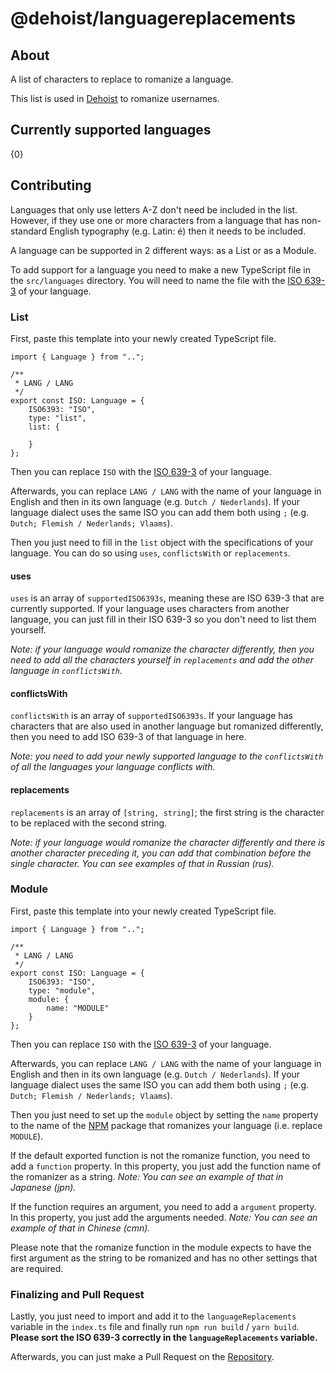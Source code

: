 # @dehoist/languagereplacements

## About

A list of characters to replace to romanize a language.

This list is used in [Dehoist][1] to romanize usernames.

## Currently supported languages

{0}

## Contributing

Languages that only use letters A-Z don't need be included in the list.
However, if they use one or more characters from a language that has non-standard English typography (e.g. Latin: é) then it needs to be included.

A language can be supported in 2 different ways: as a List or as a Module.

To add support for a language you need to make a new TypeScript file in the `src/languages` directory. You will need to name the file with the [ISO 639-3][2] of your language.

### List

First, paste this template into your newly created TypeScript file.

```
import { Language } from "..";

/**
 * LANG / LANG
 */
export const ISO: Language = {
	ISO6393: "ISO",
	type: "list",
	list: {

	}
};
```

Then you can replace `ISO` with the [ISO 639-3][2] of your language.

Afterwards, you can replace `LANG / LANG` with the name of your language in English and then in its own language (e.g. `Dutch / Nederlands`). If your language dialect uses the same ISO you can add them both using `;` (e.g. `Dutch; Flemish / Nederlands; Vlaams`).

Then you just need to fill in the `list` object with the specifications of your language. You can do so using `uses`, `conflictsWith` or `replacements`.

#### uses

`uses` is an array of `supportedISO6393s`, meaning these are ISO 639-3 that are currently supported. If your language uses characters from another language, you can just fill in their ISO 639-3 so you don't need to list them yourself.

_Note: if your language would romanize the character differently, then you need to add all the characters yourself in `replacements` and add the other language in `conflictsWith`._

#### conflictsWith

`conflictsWith` is an array of `supportedISO6393s`. If your language has characters that are also used in another language but romanized differently, then you need to add ISO 639-3 of that language in here.

_Note: you need to add your newly supported language to the `conflictsWith` of all the languages your language conflicts with._

#### replacements

`replacements` is an array of `[string, string]`; the first string is the character to be replaced with the second string.

_Note: if your language would romanize the character differently and there is another character preceding it, you can add that combination before the single character. You can see examples of that in Russian (rus)._

### Module

First, paste this template into your newly created TypeScript file.

```
import { Language } from "..";

/**
 * LANG / LANG
 */
export const ISO: Language = {
	ISO6393: "ISO",
	type: "module",
	module: {
		name: "MODULE"
	}
};
```

Then you can replace `ISO` with the [ISO 639-3][2] of your language.

Afterwards, you can replace `LANG / LANG` with the name of your language in English and then in its own language (e.g. `Dutch / Nederlands`). If your language dialect uses the same ISO you can add them both using `;` (e.g. `Dutch; Flemish / Nederlands; Vlaams`).

Then you just need to set up the `module` object by setting the `name` property to the name of the [NPM][3] package that romanizes your language (i.e. replace `MODULE`).

If the default exported function is not the romanize function, you need to add a `function` property. In this property, you just add the function name of the romanizer as a string. _Note: You can see an example of that in Japanese (jpn)._

If the function requires an argument, you need to add a `argument` property. In this property, you just add the arguments needed. _Note: You can see an example of that in Chinese (cmn)._

Please note that the romanize function in the module expects to have the first argument as the string to be romanized and has no other settings that are required.

### Finalizing and Pull Request

Lastly, you just need to import and add it to the `languageReplacements` variable in the `index.ts` file and finally run `npm run build` / `yarn build`. **Please sort the ISO 639-3 correctly in the `languageReplacements` variable.**

Afterwards, you can just make a Pull Request on the [Repository][4].

[1]: https://dehoist.com/
[2]: https://wikipedia.org/wiki/Wikipedia:WikiProject_Languages/List_of_ISO_639-3_language_codes_(2019) "ISO 639-3 List"
[3]: https://www.npmjs.com/
[4]: https://github.com/Dehoist/LanguageReplacements/pulls "LanguageReplacements Pull Request"
